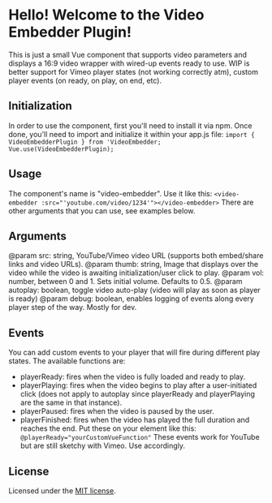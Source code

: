 # Hello! Welcome to the Video Embedder Plugin!

This is just a small Vue component that supports video parameters and displays a 16:9 video wrapper with wired-up events ready to use. WIP is better support for Vimeo player states (not working correctly atm), custom player events (on ready, on play, on end, etc).

## Initialization
In order to use the component, first you'll need to install it via npm.
Once done, you'll need to import and initialize it within your app.js file:
`import { VideoEmbedderPlugin } from 'VideoEmbedder;`
`Vue.use(VideoEmbedderPlugin);`

## Usage
The component's name is "video-embedder". Use it like this:
`<video-embedder :src="'youtube.com/video/1234'"></video-embedder>`
There are other arguments that you can use, see examples below.

## Arguments
@param src: string, YouTube/Vimeo video URL (supports both embed/share links and video URLs).
@param thumb: string, Image that displays over the video while the video is awaiting initialization/user click to play.
@param vol: number, between 0 and 1. Sets initial volume. Defaults to 0.5.
@param autoplay: boolean, toggle video auto-play (video will play as soon as player is ready)
@param debug: boolean, enables logging of events along every player step of the way. Mostly for dev.

## Events
You can add custom events to your player that will fire during different play states. The available functions are:
- playerReady: fires when the video is fully loaded and ready to play.
- playerPlaying: fires when the video begins to play after a user-initiated click (does not apply to autoplay since playerReady and playerPlaying are the same in that instance).
- playerPaused: fires when the video is paused by the user.
- playerFinished: fires when the video has played the full duration and reaches the end.
Put these on your element like this:
`@playerReady="yourCustomVueFunction"`
These events work for YouTube but are still sketchy with Vimeo. Use accordingly.

## License
Licensed under the [MIT license](http://opensource.org/licenses/MIT).
